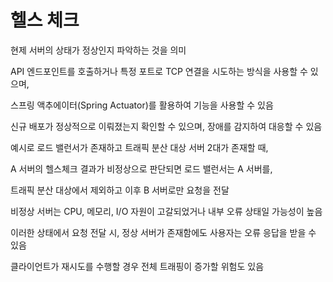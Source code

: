 # 헬스 체크

현제 서버의 상태가 정상인지 파악하는 것을 의미

API 엔드포인트를 호출하거나 특정 포트로 TCP 연결을 시도하는 방식을 사용할 수 있으며,

스프링 액추에이터(Spring Actuator)를 활용하여 기능을 사용할 수 있음  



신규 배포가 정상적으로 이뤄졌는지 확인할 수 있으며, 장애를 감지하여 대응할 수 있음

예시로 로드 밸런서가 존재하고 트래픽 분산 대상 서버 2대가 존재할 때,

A 서버의 헬스체크 결과가 비정상으로 판단되면 로드 밸런서는 A 서버를,

트래픽 분산 대상에서 제외하고 이후 B 서버로만 요청을 전달  


비정상 서버는 CPU, 메모리, I/O 자원이 고갈되었거나 내부 오류 상태일 가능성이 높음

이러한 상태에서 요청 전달 시, 정상 서버가 존재함에도 사용자는 오류 응답을 받을 수 있음

클라이언트가 재시도를 수행할 경우 전체 트래핑이 증가할 위험도 있음